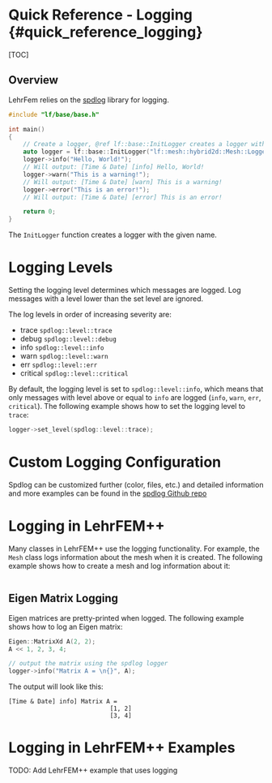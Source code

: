 # Quick Reference - Logging {#quick_reference_logging}

[TOC]

## Overview

LehrFem relies on the [spdlog](https://github.com/gabime/spdlog) library for logging.

```cpp
#include "lf/base/base.h"

int main()
{
    // Create a logger, @ref lf::base::InitLogger creates a logger with sensible defaults
    auto logger = lf::base::InitLogger("lf::mesh::hybrid2d::Mesh::Logger");
    logger->info("Hello, World!");
    // Will output: [Time & Date] [info] Hello, World!
    logger->warn("This is a warning!");
    // Will output: [Time & Date] [warn] This is a warning!
    logger->error("This is an error!");
    // Will output: [Time & Date] [error] This is an error!

    return 0;
}
```

The `InitLogger` function creates a logger with the given name.

# Logging Levels

Setting the logging level determines which messages are logged. Log messages with a level lower than the set level are ignored.

The log levels in order of increasing severity are:

-   trace `spdlog::level::trace`
-   debug `spdlog::level::debug`
-   info `spdlog::level::info`
-   warn `spdlog::level::warn`
-   err `spdlog::level::err`
-   critical `spdlog::level::critical`

By default, the logging level is set to `spdlog::level::info`, which means that only messages with level above or equal to `info` are logged (`info`, `warn`, `err`, `critical`). The following example shows how to set the logging level to `trace`:

```cpp
logger->set_level(spdlog::level::trace);
```

# Custom Logging Configuration

Spdlog can be customized further (color, files, etc.) and detailed information and more examples can be found in the [spdlog Github repo](https://github.com/gabime/spdlog)

# Logging in LehrFEM++

Many classes in LehrFEM++ use the logging functionality. For example, the `Mesh` class logs information about the mesh when it is created. The following example shows how to create a mesh and log information about it:

```cpp

```

## Eigen Matrix Logging

Eigen matrices are pretty-printed when logged. The following example shows how to log an Eigen matrix:

```cpp
Eigen::MatrixXd A(2, 2);
A << 1, 2, 3, 4;

// output the matrix using the spdlog logger
logger->info("Matrix A = \n{}", A);
```

The output will look like this:

```console
[Time & Date] info] Matrix A =
                            [1, 2]
                            [3, 4]

```

# Logging in LehrFEM++ Examples

TODO: Add LehrFEM++ example that uses logging
